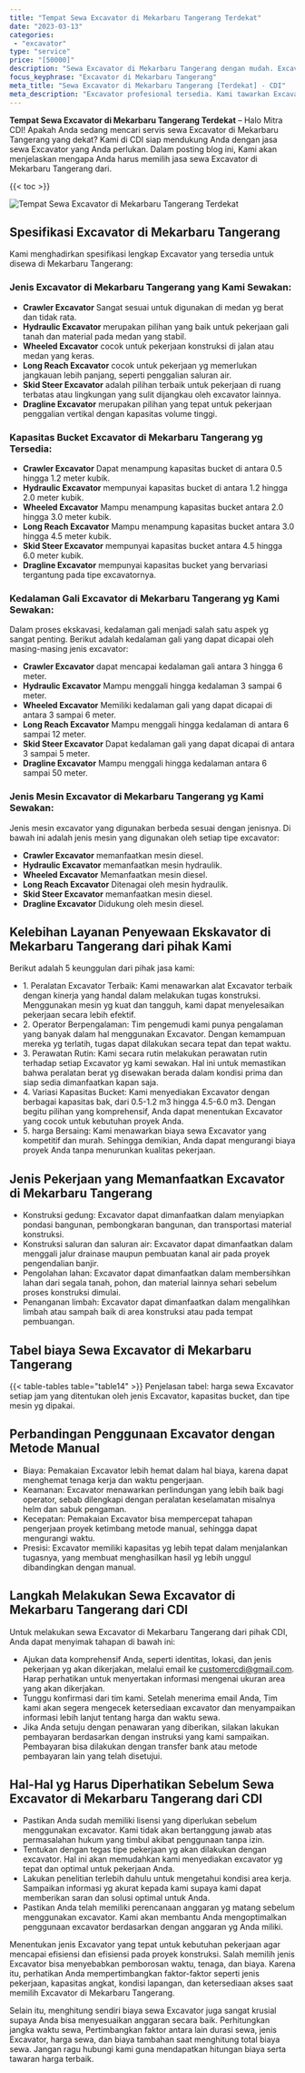 ```yaml
---
title: "Tempat Sewa Excavator di Mekarbaru Tangerang Terdekat"
date: "2023-03-13"
categories:
 - "excavator"
type: "service"
price: "[50000]"
description: "Sewa Excavator di Mekarbaru Tangerang dengan mudah. Excavator unggulan untuk proyek konstruksi yang membutuhkan solusi tepat guna dengan performa optimal. Hubungi kami segera."
focus_keyphrase: "Excavator di Mekarbaru Tangerang"
meta_title: "Sewa Excavator di Mekarbaru Tangerang [Terdekat] - CDI"
meta_description: "Excavator profesional tersedia. Kami tawarkan Excavator berkualitas untuk menyelesaikan pekerjaan. Penawaran spesial minggu ini tersedia."
---
```


**Tempat Sewa Excavator di Mekarbaru Tangerang Terdekat** – Halo Mitra CDI! Apakah Anda sedang mencari servis sewa Excavator di Mekarbaru Tangerang yang dekat? Kami di CDI siap mendukung Anda dengan jasa sewa Excavator yang Anda perlukan. Dalam posting blog ini, Kami akan menjelaskan mengapa Anda harus memilih jasa sewa Excavator di Mekarbaru Tangerang dari.

{{< toc >}}

![Tempat Sewa Excavator di Mekarbaru Tangerang Terdekat](/images/excavator/excavator-30.jpg)

## Spesifikasi Excavator di Mekarbaru Tangerang

Kami menghadirkan spesifikasi lengkap Excavator yang tersedia untuk disewa di Mekarbaru Tangerang:

### Jenis Excavator di Mekarbaru Tangerang yang Kami Sewakan:

*   **Crawler Excavator** Sangat sesuai untuk digunakan di medan yg berat dan tidak rata.
*   **Hydraulic Excavator** merupakan pilihan yang baik untuk pekerjaan gali tanah dan material pada medan yang stabil.
*   **Wheeled Excavator** cocok untuk pekerjaan konstruksi di jalan atau medan yang keras.
*   **Long Reach Excavator** cocok untuk pekerjaan yg memerlukan jangkauan lebih panjang, seperti penggalian saluran air.
*   **Skid Steer Excavator** adalah pilihan terbaik untuk pekerjaan di ruang terbatas atau lingkungan yang sulit dijangkau oleh excavator lainnya.
*   **Dragline Excavator** merupakan pilihan yang tepat untuk pekerjaan penggalian vertikal dengan kapasitas volume tinggi.

### Kapasitas Bucket Excavator di Mekarbaru Tangerang yg Tersedia:

*   **Crawler Excavator** Dapat menampung kapasitas bucket di antara 0.5 hingga 1.2 meter kubik.
*   **Hydraulic Excavator** mempunyai kapasitas bucket di antara 1.2 hingga 2.0 meter kubik.
*   **Wheeled Excavator** Mampu menampung kapasitas bucket antara 2.0 hingga 3.0 meter kubik.
*   **Long Reach Excavator** Mampu menampung kapasitas bucket antara 3.0 hingga 4.5 meter kubik.
*   **Skid Steer Excavator** mempunyai kapasitas bucket antara 4.5 hingga 6.0 meter kubik.
*   **Dragline Excavator** mempunyai kapasitas bucket yang bervariasi tergantung pada tipe excavatornya.

### Kedalaman Gali Excavator di Mekarbaru Tangerang yg Kami Sewakan:

Dalam proses ekskavasi, kedalaman gali menjadi salah satu aspek yg sangat penting. Berikut adalah kedalaman gali yang dapat dicapai oleh masing-masing jenis excavator:

*   **Crawler Excavator** dapat mencapai kedalaman gali antara 3 hingga 6 meter.
*   **Hydraulic Excavator** Mampu menggali hingga kedalaman 3 sampai 6 meter.
*   **Wheeled Excavator** Memiliki kedalaman gali yang dapat dicapai di antara 3 sampai 6 meter.
*   **Long Reach Excavator** Mampu menggali hingga kedalaman di antara 6 sampai 12 meter.
*   **Skid Steer Excavator** Dapat kedalaman gali yang dapat dicapai di antara 3 sampai 5 meter.
*   **Dragline Excavator** Mampu menggali hingga kedalaman antara 6 sampai 50 meter.

### Jenis Mesin Excavator di Mekarbaru Tangerang yg Kami Sewakan:

Jenis mesin excavator yang digunakan berbeda sesuai dengan jenisnya. Di bawah ini adalah jenis mesin yang digunakan oleh setiap tipe excavator:

*   **Crawler Excavator** memanfaatkan mesin diesel.
*   **Hydraulic Excavator** memanfaatkan mesin hydraulik.
*   **Wheeled Excavator** Memanfaatkan mesin diesel.
*   **Long Reach Excavator** Ditenagai oleh mesin hydraulik.
*   **Skid Steer Excavator** memanfaatkan mesin diesel.
*   **Dragline Excavator** Didukung oleh mesin diesel.

## Kelebihan Layanan Penyewaan Ekskavator di Mekarbaru Tangerang dari pihak Kami

Berikut adalah 5 keunggulan dari pihak jasa kami:

*   1\. Peralatan Excavator Terbaik: Kami menawarkan alat Excavator terbaik dengan kinerja yang handal dalam melakukan tugas konstruksi. Menggunakan mesin yg kuat dan tangguh, kami dapat menyelesaikan pekerjaan secara lebih efektif.
*   2\. Operator Berpengalaman: Tim pengemudi kami punya pengalaman yang banyak dalam hal menggunakan Excavator. Dengan kemampuan mereka yg terlatih, tugas dapat dilakukan secara tepat dan tepat waktu.
*   3\. Perawatan Rutin: Kami secara rutin melakukan perawatan rutin terhadap setiap Excavator yg kami sewakan. Hal ini untuk memastikan bahwa peralatan berat yg disewakan berada dalam kondisi prima dan siap sedia dimanfaatkan kapan saja.
*   4\. Variasi Kapasitas Bucket: Kami menyediakan Excavator dengan berbagai kapasitas bak, dari 0.5-1.2 m3 hingga 4.5-6.0 m3. Dengan begitu pilihan yang komprehensif, Anda dapat menentukan Excavator yang cocok untuk kebutuhan proyek Anda.
*   5\. harga Bersaing: Kami menawarkan biaya sewa Excavator yang kompetitif dan murah. Sehingga demikian, Anda dapat mengurangi biaya proyek Anda tanpa menurunkan kualitas pekerjaan.

## Jenis Pekerjaan yang Memanfaatkan Excavator di Mekarbaru Tangerang

*   Konstruksi gedung: Excavator dapat dimanfaatkan dalam menyiapkan pondasi bangunan, pembongkaran bangunan, dan transportasi material konstruksi.
*   Konstruksi saluran dan saluran air: Excavator dapat dimanfaatkan dalam menggali jalur drainase maupun pembuatan kanal air pada proyek pengendalian banjir.
*   Pengolahan lahan: Excavator dapat dimanfaatkan dalam membersihkan lahan dari segala tanah, pohon, dan material lainnya sehari sebelum proses konstruksi dimulai.
*   Penanganan limbah: Excavator dapat dimanfaatkan dalam mengalihkan limbah atau sampah baik di area konstruksi atau pada tempat pembuangan.

## Tabel biaya Sewa Excavator di Mekarbaru Tangerang

{{< table-tables table="table14" >}} Penjelasan tabel: harga sewa Excavator setiap jam yang ditentukan oleh jenis Excavator, kapasitas bucket, dan tipe mesin yg dipakai. 

## Perbandingan Penggunaan Excavator dengan Metode Manual

*   Biaya: Pemakaian Excavator lebih hemat dalam hal biaya, karena dapat menghemat tenaga kerja dan waktu pengerjaan.
*   Keamanan: Excavator menawarkan perlindungan yang lebih baik bagi operator, sebab dilengkapi dengan peralatan keselamatan misalnya helm dan sabuk pengaman.
*   Kecepatan: Pemakaian Excavator bisa mempercepat tahapan pengerjaan proyek ketimbang metode manual, sehingga dapat mengurangi waktu.
*   Presisi: Excavator memiliki kapasitas yg lebih tepat dalam menjalankan tugasnya, yang membuat menghasilkan hasil yg lebih unggul dibandingkan dengan manual.

## Langkah Melakukan Sewa Excavator di Mekarbaru Tangerang dari CDI

Untuk melakukan sewa Excavator di Mekarbaru Tangerang dari pihak CDI, Anda dapat menyimak tahapan di bawah ini:

*   Ajukan data komprehensif Anda, seperti identitas, lokasi, dan jenis pekerjaan yg akan dikerjakan, melalui email ke customercdi@gmail.com. Harap perhatikan untuk menyertakan informasi mengenai ukuran area yang akan dikerjakan.
*   Tunggu konfirmasi dari tim kami. Setelah menerima email Anda, Tim kami akan segera mengecek ketersediaan excavator dan menyampaikan informasi lebih lanjut tentang harga dan waktu sewa.
*   Jika Anda setuju dengan penawaran yang diberikan, silakan lakukan pembayaran berdasarkan dengan instruksi yang kami sampaikan. Pembayaran bisa dilakukan dengan transfer bank atau metode pembayaran lain yang telah disetujui.

## Hal-Hal yg Harus Diperhatikan Sebelum Sewa Excavator di Mekarbaru Tangerang dari CDI

*   Pastikan Anda sudah memiliki lisensi yang diperlukan sebelum menggunakan excavator. Kami tidak akan bertanggung jawab atas permasalahan hukum yang timbul akibat penggunaan tanpa izin.
*   Tentukan dengan tegas tipe pekerjaan yg akan dilakukan dengan excavator. Hal ini akan memudahkan kami menyediakan excavator yg tepat dan optimal untuk pekerjaan Anda.
*   Lakukan penelitian terlebih dahulu untuk mengetahui kondisi area kerja. Sampaikan informasi yg akurat kepada kami supaya kami dapat memberikan saran dan solusi optimal untuk Anda.
*   Pastikan Anda telah memiliki perencanaan anggaran yg matang sebelum menggunakan excavator. Kami akan membantu Anda mengoptimalkan penggunaan excavator berdasarkan dengan anggaran yg Anda miliki.

Menentukan jenis Excavator yang tepat untuk kebutuhan pekerjaan agar mencapai efisiensi dan efisiensi pada proyek konstruksi. Salah memilih jenis Excavator bisa menyebabkan pemborosan waktu, tenaga, dan biaya. Karena itu, perhatikan Anda mempertimbangkan faktor-faktor seperti jenis pekerjaan, kapasitas angkat, kondisi lapangan, dan ketersediaan akses saat memilih Excavator di Mekarbaru Tangerang.

Selain itu, menghitung sendiri biaya sewa Excavator juga sangat krusial supaya Anda bisa menyesuaikan anggaran secara baik. Perhitungkan jangka waktu sewa, Pertimbangkan faktor antara lain durasi sewa, jenis Excavator, harga sewa, dan biaya tambahan saat menghitung total biaya sewa. Jangan ragu hubungi kami guna mendapatkan hitungan biaya serta tawaran harga terbaik.